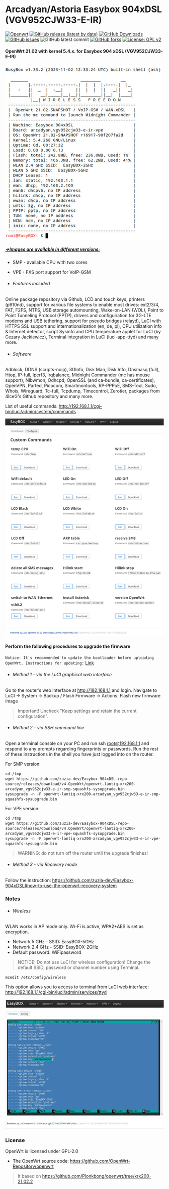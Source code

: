 # Arcadyan/Astoria Easybox 904xDSL (VGV952CJW33-E-IR)
[![Openwrt](https://img.shields.io/badge/os-OpenWrt-<COLOR>.svg)](https://github.com/zuzia-dev/openwrt/) [![GitHub release (latest by date)](https://img.shields.io/github/v/release/zuzia-dev/Easybox-904xDSL-repo-source?color=orange)](https://github.com/zuzia-dev/Easybox-904xDSL-repo-source/releases/latest) [![GitHub Downloads](https://img.shields.io/github/downloads/zuzia-dev/Easybox-904xDSL-repo-source/total)](https://github.com/zuzia-dev/Easybox-904xDSL-repo-source/releases/latest) [![GitHub issues](https://img.shields.io/github/issues/zuzia-dev/Easybox-904xDSL-repo-source?color=green)](https://GitHub.com/zuzia-dev/Easybox-904xDSL-repo-source/issues) ![GitHub latest commit](https://img.shields.io/github/last-commit/zuzia-dev/Easybox-904xDSL-repo-source?color=00BFFF) [![GitHub forks](https://img.shields.io/github/forks/zuzia-dev/Easybox-904xDSL-repo-source?style=flat&color=e6b800)](https://GitHub.com/zuzia-dev/Easybox-904xDSL-repo-source/forks) [![License: GPL v2](https://img.shields.io/badge/License-GPL_v2-blue.svg)](https://github.com/zuzia-dev/Easybox-904xDSL-repo-source#license) 

#### OpenWrt 21.02 with kernel 5.4.x. for Easybox 904 xDSL (VGV952CJW33-E-IR)

<img src="https://github.com/zuzia-dev/Easybox-904xDSL-repo-source/blob/main/Firmware/Luci-terminal-sysinfo%20v4.jpg?raw=true" width="512" />

##### [->Images are available in different versions:]( https://github.com/zuzia-dev/Easybox-904xDSL-repo-source/releases/tag/v4.OpenWrt)
- SMP - available CPU with two cores
- VPE - FXS port support for VoIP-GSM

- ######  Features included 
Online package repository via Github, LCD and touch keys, printers (p910nd), support for various file systems to enable most drives: ext2/3/4, FAT, F2FS, NTFS, USB storage automounting, Wake-on-LAN (WOL), Point to Point Tunneling Protocol (PPTP), drivers and configuriation for 3G-LTE modems and USB tethering, support for pseudo bridges (relayd), LuCI with HTTPS SSL support and internationalization (en, de, pl), CPU utilization info & Internet detector, script Sysinfo and CPU temperature applet for LuCI (by Cezary Jackiewicz), Terminal integration in LuCI (luci-app-ttyd) and many more.

- ###### Software
Adblock, DDNS (scripts-noip), 3GInfo, Disk Man, Disk Info, Dnsmasq (full), Htop, IP-full, Iperf3, Irqbalance, Midnight Commander (mc has mouse support), Nlbwmon, Odhcpd, OpenSSL (and ca-bundle, ca-certificates), OpenVPN, Parted, Picocom, Smartmontools, RP-PPPoE, SMS-Tool, Sudo, Whois, Wireguard, Tc-full, Tcpdump, Timecontrol, Zerotier, packages from 4IceG's Github repository and many more.

List of useful commands: http://192.168.1.1/cgi-bin/luci/admin/system/commands

<img src="Firmware/Luci-custom-commands.jpg" width="512" />

#### Perform the following procedures to upgrade the firmware
`Notice: It's recommended to update the bootloader before uploading OpenWrt. Instructions for updating:` [Link](https://openwrt.org/toh/astoria/arcadyan_astoria_easybox_904xdsl_r01#installing_hacked_bootloader)
- ###### Method 1 - via the LuCI graphical web interface
Go to the router’s web interface at http://192.168.1.1 and login. Navigate to LuCI → System → Backup / Flash Firmware → Actions: Flash new firmware image
> Important! Uncheck "Keep settings and retain the current configuration".
- ###### Method 2 - via SSH command line
Open a terminal console on your PC and run ssh root@192.168.1.1 and respond to any prompts regarding fingerprints or passwords. Run the rest of these instructions in the shell you have just logged into on the router.

For SMP version:
```
cd /tmp
wget https://github.com/zuzia-dev/Easybox-904xDSL-repo-source/releases/download/v4.OpenWrt/openwrt-lantiq-xrx200-arcadyan_vgv952cjw33-e-ir-smp-squashfs-sysupgrade.bin
sysupgrade -n -F openwrt-lantiq-xrx200-arcadyan_vgv952cjw33-e-ir-smp-squashfs-sysupgrade.bin
```
For VPE version:
```
cd /tmp
wget https://github.com/zuzia-dev/Easybox-904xDSL-repo-source/releases/download/v4.OpenWrt/openwrt-lantiq-xrx200-arcadyan_vgv952cjw33-e-ir-vpe-squashfs-sysupgrade.bin
sysupgrade -n -F openwrt-lantiq-xrx200-arcadyan_vgv952cjw33-e-ir-vpe-squashfs-sysupgrade.bin
```
> WARNING: do not turn off the router until the upgrade finishes!
- ###### Method 3 - via Recovery mode
Follow the instruction: https://github.com/zuzia-dev/Easybox-904xDSL#how-to-use-the-openwrt-recovery-system

### Notes
- ###### Wireless
 WLAN works in AP mode only. Wi-Fi is active, WPA2+AES is set as encryption.
- Network 5 GHz - SSID: EasyBOX-5GHz
- Network 2.4 GHz - SSID: EasyBOX-2GHz
- Default password: WiFipassword
> NOTICE: Do not use LuCI for wireless configuration! Change the default SSID, password or channel number using Terminal.
```
mcedit /etc/config/wireless
```
This option allows you to access to terminal from LuCI web interface: http://192.168.1.1/cgi-bin/luci/admin/services/ttyd

<img src="https://github.com/zuzia-dev/Easybox-904xDSL-repo-source/blob/main/Firmware/Luci-terminal-mode-edit-wireless.jpg?raw=true" width="512"/>

### License
OpenWrt is licensed under GPL-2.0
- The OpenWrt source code: https://github.com/OpenWrt-Repository/openwrt
> It based on https://github.com/Plonkbong/openwrt/tree/xrx200-21.02.2
